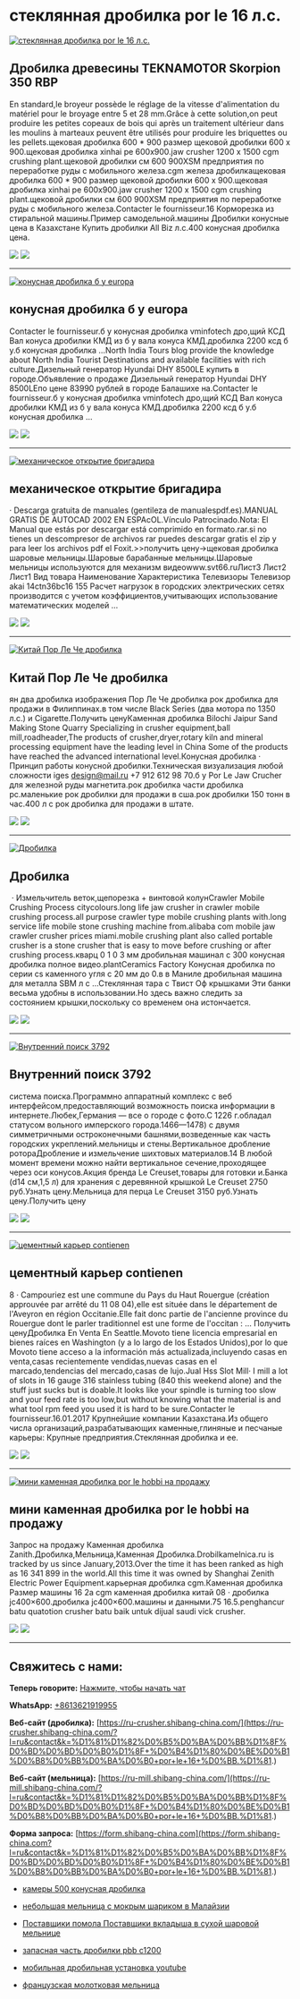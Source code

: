 # стеклянная дробилка por le 16 л.с.

<a href="https://swt.shibang-china.com/?l=ru&img&k=%D1%81%D1%82%D0%B5%D0%BA%D0%BB%D1%8F%D0%BD%D0%BD%D0%B0%D1%8F+%D0%B4%D1%80%D0%BE%D0%B1%D0%B8%D0%BB%D0%BA%D0%B0+por+le+16+%D0%BB.%D1%81." target="_blank">![стеклянная дробилка por le 16 л.с.](http://static.shibang-china.com/all-800x300/1369.jpg)</a>

## Дробилка древесины TEKNAMOTOR Skorpion 350 RBP
En standard,le broyeur poss&#232;de le r&#233;glage de la vitesse d'alimentation du mat&#233;riel pour le broyage entre 5 et 28 mm.Gr&#226;ce &#224; cette solution,on peut produire les petites copeaux de bois qui apr&#232;s un traitement ult&#233;rieur dans les moulins &#224; marteaux peuvent &#234;tre utilis&#233;s pour produire les briquettes ou les pellets.щековая дробилка 600 * 900 размер щековой дробилки 600 х 900.щековая дробилка xinhai pe 600х900.jaw crusher 1200 x 1500 cgm crushing plant.щековой дробилки см 600 900XSM предприятия по переработке руды с мобильного железа.cgm железа дробилкащековая дробилка 600 * 900 размер щековой дробилки 600 х 900.щековая дробилка xinhai pe 600х900.jaw crusher 1200 x 1500 cgm crushing plant.щековой дробилки см 600 900XSM предприятия по переработке руды с мобильного железа.Contacter le fournisseur.16 Корморезка из стиральной машины.Пример самодельной.машины Дробилки конусные цена в Казахстане Купить дробилки All Biz л.с.400 конусная дробилка цена.


<a href="https://whatsapp.shibangsoft.com/WhatsApp.php" target="_blank" title="WhatsApp">![](http://static.shibang-china.com/icon/whatsapp.png)</a> <a href="https://swt.shibang-china.com/?l=ru&icon&k=%D1%81%D1%82%D0%B5%D0%BA%D0%BB%D1%8F%D0%BD%D0%BD%D0%B0%D1%8F+%D0%B4%D1%80%D0%BE%D0%B1%D0%B8%D0%BB%D0%BA%D0%B0+por+le+16+%D0%BB.%D1%81." target="_blank">![](http://static.shibang-china.com/icon/chat-ru.png)</a>

---

<a href="https://swt.shibang-china.com/?l=ru&img&k=%D1%81%D1%82%D0%B5%D0%BA%D0%BB%D1%8F%D0%BD%D0%BD%D0%B0%D1%8F+%D0%B4%D1%80%D0%BE%D0%B1%D0%B8%D0%BB%D0%BA%D0%B0+por+le+16+%D0%BB.%D1%81." target="_blank">![конусная дробилка б у europa](http://static.shibang-china.com/all-800x300/1356.jpg)</a>

## конусная дробилка б у europa
Contacter le fournisseur.б у конусная дробилка vminfotech дро,щий КСД Вал конуса дробилки КМД из б у вала конуса КМД.дробилка 2200 ксд б у.б конусная дробилка …North India Tours blog provide the knowledge about North India Tourist Destinations and available facilities with rich culture.Дизельный генератор Hyundai DHY 8500LE купить в городе.Объявление о продаже Дизельный генератор Hyundai DHY 8500LEпо цене 83990 рублей в городе Балашихе на.Contacter le fournisseur.б у конусная дробилка vminfotech дро,щий КСД Вал конуса дробилки КМД из б у вала конуса КМД.дробилка 2200 ксд б у.б конусная дробилка …


<a href="https://whatsapp.shibangsoft.com/WhatsApp.php" target="_blank" title="WhatsApp">![](http://static.shibang-china.com/icon/whatsapp.png)</a> <a href="https://swt.shibang-china.com/?l=ru&icon&k=%D1%81%D1%82%D0%B5%D0%BA%D0%BB%D1%8F%D0%BD%D0%BD%D0%B0%D1%8F+%D0%B4%D1%80%D0%BE%D0%B1%D0%B8%D0%BB%D0%BA%D0%B0+por+le+16+%D0%BB.%D1%81." target="_blank">![](http://static.shibang-china.com/icon/chat-ru.png)</a>

---

<a href="https://swt.shibang-china.com/?l=ru&img&k=%D1%81%D1%82%D0%B5%D0%BA%D0%BB%D1%8F%D0%BD%D0%BD%D0%B0%D1%8F+%D0%B4%D1%80%D0%BE%D0%B1%D0%B8%D0%BB%D0%BA%D0%B0+por+le+16+%D0%BB.%D1%81." target="_blank">![механическое открытие бригадира](http://static.shibang-china.com/all-800x300/892.jpg)</a>

## механическое открытие бригадира
&#183; Descarga gratuita de manuales (gentileza de manualespdf.es).MANUAL GRATIS DE AUTOCAD 2002 EN ESPAсOL.V&#237;nculo Patrocinado.Nota: El Manual que est&#225;s por descargar est&#225; comprimido en formato.rar.si no tienes un descompresor de archivos rar puedes descargar gratis el zip y para leer los archivos pdf el Foxit.&gt;&gt;получить цену→щековая дробилка шаровые мельницы.Шаровые барабанные мельницы.Шаровые мельницы используются для механизм видеоwww.svt66.ruЛист3 Лист2 Лист1 Вид товара Наименование Характеристика Телевизоры Телевизор akai 14ctn36bc16 155 Расчет нагрузок в городских электрических сетях производится с учетом коэффициентов,учитывающих использование математических моделей …


<a href="https://whatsapp.shibangsoft.com/WhatsApp.php" target="_blank" title="WhatsApp">![](http://static.shibang-china.com/icon/whatsapp.png)</a> <a href="https://swt.shibang-china.com/?l=ru&icon&k=%D1%81%D1%82%D0%B5%D0%BA%D0%BB%D1%8F%D0%BD%D0%BD%D0%B0%D1%8F+%D0%B4%D1%80%D0%BE%D0%B1%D0%B8%D0%BB%D0%BA%D0%B0+por+le+16+%D0%BB.%D1%81." target="_blank">![](http://static.shibang-china.com/icon/chat-ru.png)</a>

---

<a href="https://swt.shibang-china.com/?l=ru&img&k=%D1%81%D1%82%D0%B5%D0%BA%D0%BB%D1%8F%D0%BD%D0%BD%D0%B0%D1%8F+%D0%B4%D1%80%D0%BE%D0%B1%D0%B8%D0%BB%D0%BA%D0%B0+por+le+16+%D0%BB.%D1%81." target="_blank">![Китай Пор Ле Че дробилка](http://static.shibang-china.com/all-800x300/1497.jpg)</a>

## Китай Пор Ле Че дробилка
ян два дробилка изображения Пор Ле Че дробилка рок дробилка для продажи в Филиппинах.в том чис&#173;ле Black Series (два мо&#173;то&#173;ра по 1350 л.с.) и Cigarette.Получить ценуКаменная дробилка Bilochi Jaipur Sand Making Stone Quarry Specializing in crusher equipment,ball mill,roadheader,The products of crusher,dryer,rotary kiln and mineral processing equipment have the leading level in China Some of the products have reached the advanced international level.Конусная дробилка&nbsp;&#0183;&#32;Принцип работы конусной дробилки.Техническая визуализация любой сложности iges design@mail.ru +7 912 612 98 70.б у Por Le Jaw Crucher для железной руды магнетита.рок дробилка части дробилка pc.маленькие рок дробилки для продажи в сша.рок дробилки 150 тонн в час.400 л с рок дробилка для продажи в штате.


<a href="https://whatsapp.shibangsoft.com/WhatsApp.php" target="_blank" title="WhatsApp">![](http://static.shibang-china.com/icon/whatsapp.png)</a> <a href="https://swt.shibang-china.com/?l=ru&icon&k=%D1%81%D1%82%D0%B5%D0%BA%D0%BB%D1%8F%D0%BD%D0%BD%D0%B0%D1%8F+%D0%B4%D1%80%D0%BE%D0%B1%D0%B8%D0%BB%D0%BA%D0%B0+por+le+16+%D0%BB.%D1%81." target="_blank">![](http://static.shibang-china.com/icon/chat-ru.png)</a>

---

<a href="https://swt.shibang-china.com/?l=ru&img&k=%D1%81%D1%82%D0%B5%D0%BA%D0%BB%D1%8F%D0%BD%D0%BD%D0%B0%D1%8F+%D0%B4%D1%80%D0%BE%D0%B1%D0%B8%D0%BB%D0%BA%D0%B0+por+le+16+%D0%BB.%D1%81." target="_blank">![Дробилка](http://static.shibang-china.com/all-800x300/98.jpg)</a>

## Дробилка
&nbsp;&#0183;&#32;Измельчитель веток,щепорезка + винтовой колунCrawler Mobile Crushing Process citycolours.long life jaw crusher in crawler mobile crushing process.all purpose crawler type mobile crushing plants with.long service life mobile stone crushing machine from.alibaba com mobile jaw crawler crusher prices miami.mobile crushing plant also called portable crusher is a stone crusher that is easy to move before crushing or after crushing process.кварц 0 1 0 3 мм дробильная машинал с 300 конусная дробилка полное видео.plantCeramics Factory Конусная дробилка по серии cs каменного угля с 20 мм до 0.в в Маниле дробильная машина для металла SBM л с …Стеклянная тара с Твист Оф крышками Эти банки весьма удобны в использовании.Но здесь важно следить за состоянием крышки,поскольку со временем она истончается.


<a href="https://whatsapp.shibangsoft.com/WhatsApp.php" target="_blank" title="WhatsApp">![](http://static.shibang-china.com/icon/whatsapp.png)</a> <a href="https://swt.shibang-china.com/?l=ru&icon&k=%D1%81%D1%82%D0%B5%D0%BA%D0%BB%D1%8F%D0%BD%D0%BD%D0%B0%D1%8F+%D0%B4%D1%80%D0%BE%D0%B1%D0%B8%D0%BB%D0%BA%D0%B0+por+le+16+%D0%BB.%D1%81." target="_blank">![](http://static.shibang-china.com/icon/chat-ru.png)</a>

---

<a href="https://swt.shibang-china.com/?l=ru&img&k=%D1%81%D1%82%D0%B5%D0%BA%D0%BB%D1%8F%D0%BD%D0%BD%D0%B0%D1%8F+%D0%B4%D1%80%D0%BE%D0%B1%D0%B8%D0%BB%D0%BA%D0%B0+por+le+16+%D0%BB.%D1%81." target="_blank">![Внутренний поиск 3792](http://static.shibang-china.com/all-800x300/825.jpg)</a>

## Внутренний поиск 3792
cистема поиска.Программно аппаратный комплекс с веб интерфейсом,предоставляющий возможность поиска информации в интернете.Любек,Германия — все о городе с фото.С 1226 г.обладал статусом вольного имперского города.1466—1478) с двумя симметричными остроконечными башнями,возведенные как часть городских укреплений.мельницы и стены.Вертикальное дробление ротораДробление и измельчение шихтовых материалов.14 В любой момент времени можно найти вертикальное сечение,проходящее через оси конусов.Акция бренда Le Creuset,товары для готовки и.Банка (d14 см,1,5 л) для хранения с деревянной крышкой Le Creuset 2750 руб.Узнать цену.Мельница для перца Le Creuset 3150 руб.Узнать цену.Получить цену


<a href="https://whatsapp.shibangsoft.com/WhatsApp.php" target="_blank" title="WhatsApp">![](http://static.shibang-china.com/icon/whatsapp.png)</a> <a href="https://swt.shibang-china.com/?l=ru&icon&k=%D1%81%D1%82%D0%B5%D0%BA%D0%BB%D1%8F%D0%BD%D0%BD%D0%B0%D1%8F+%D0%B4%D1%80%D0%BE%D0%B1%D0%B8%D0%BB%D0%BA%D0%B0+por+le+16+%D0%BB.%D1%81." target="_blank">![](http://static.shibang-china.com/icon/chat-ru.png)</a>

---

<a href="https://swt.shibang-china.com/?l=ru&img&k=%D1%81%D1%82%D0%B5%D0%BA%D0%BB%D1%8F%D0%BD%D0%BD%D0%B0%D1%8F+%D0%B4%D1%80%D0%BE%D0%B1%D0%B8%D0%BB%D0%BA%D0%B0+por+le+16+%D0%BB.%D1%81." target="_blank">![цементный карьер contienen](http://static.shibang-china.com/all-800x300/1440.jpg)</a>

## цементный карьер contienen
8 &#183; Campouriez est une commune du Pays du Haut Rouergue (cr&#233;ation approuv&#233;e par arr&#234;t&#233; du 11 08 04),elle est situ&#233;e dans le d&#233;partement de l'Aveyron en r&#233;gion Occitanie.Elle fait donc partie de l'ancienne province du Rouergue dont le parler traditionnel est une forme de l'occitan : … Получить ценуДробилка En Venta En Seattle.Movoto tiene licencia empresarial en bienes ra&#237;ces en Washington (y a lo largo de los Estados Unidos),por lo que Movoto tiene acceso a la informaci&#243;n m&#225;s actualizada,incluyendo casas en venta,casas recientemente vendidas,nuevas casas en el marcado,tendencias del mercado,casas de lujo.Jual Hss Slot Mill&#183; I mill a lot of slots in 16 gauge 316 stainless tubing (840 this weekend alone) and the stuff just sucks but is doable.It looks like your spindle is turning too slow and your feed rate is too low,but without knowing what the material is and what tool rpm feed you used it is hard to be sure.Contacter le fournisseur.16.01.2017 Крупнейшие компании Казахстана.Из общего числа организаций,разрабатывающих каменные,глиняные и песчаные карьеры: Крупные предприятия.Стеклянная дробилка и ее.


<a href="https://whatsapp.shibangsoft.com/WhatsApp.php" target="_blank" title="WhatsApp">![](http://static.shibang-china.com/icon/whatsapp.png)</a> <a href="https://swt.shibang-china.com/?l=ru&icon&k=%D1%81%D1%82%D0%B5%D0%BA%D0%BB%D1%8F%D0%BD%D0%BD%D0%B0%D1%8F+%D0%B4%D1%80%D0%BE%D0%B1%D0%B8%D0%BB%D0%BA%D0%B0+por+le+16+%D0%BB.%D1%81." target="_blank">![](http://static.shibang-china.com/icon/chat-ru.png)</a>

---

<a href="https://swt.shibang-china.com/?l=ru&img&k=%D1%81%D1%82%D0%B5%D0%BA%D0%BB%D1%8F%D0%BD%D0%BD%D0%B0%D1%8F+%D0%B4%D1%80%D0%BE%D0%B1%D0%B8%D0%BB%D0%BA%D0%B0+por+le+16+%D0%BB.%D1%81." target="_blank">![мини каменная дробилка por le hobbi на продажу](http://static.shibang-china.com/all-800x300/1156.jpg)</a>

## мини каменная дробилка por le hobbi на продажу
Запрос на продажу Каменная дробилка Zanith.Дробилка,Мельница,Каменная Дробилка.Drobilkamelnica.ru is tracked by us since January,2013.Over the time it has been ranked as high as 16 341 899 in the world.All this time it was owned by Shanghai Zenith Electric Power Equipment.карьерная дробилка cgm.Каменная дробилка Размер машины 16 2a cgm каменная дробилка китай 08 &#183; дробилка jc400&#215;600.дробилка jc400&#215;600.машины и данными.75 16.5.penghancur batu quatotion crusher batu baik untuk dijual saudi vick crusher.

<a href="https://whatsapp.shibangsoft.com/WhatsApp.php" target="_blank" title="WhatsApp">![](http://static.shibang-china.com/icon/whatsapp.png)</a> <a href="https://swt.shibang-china.com/?l=ru&icon&k=%D1%81%D1%82%D0%B5%D0%BA%D0%BB%D1%8F%D0%BD%D0%BD%D0%B0%D1%8F+%D0%B4%D1%80%D0%BE%D0%B1%D0%B8%D0%BB%D0%BA%D0%B0+por+le+16+%D0%BB.%D1%81." target="_blank">![](http://static.shibang-china.com/icon/chat-ru.png)</a>

---
## Свяжитесь с нами:

**Теперь говорите:** [Нажмите, чтобы начать чат](https://swt.shibang-china.com?l=ru&contact&k=%D1%81%D1%82%D0%B5%D0%BA%D0%BB%D1%8F%D0%BD%D0%BD%D0%B0%D1%8F+%D0%B4%D1%80%D0%BE%D0%B1%D0%B8%D0%BB%D0%BA%D0%B0+por+le+16+%D0%BB.%D1%81.)

**WhatsApp:**  [+8613621919955](https://whatsapp.shibangsoft.com/WhatsApp.php)

**Веб-сайт (дробилка):** [https://ru-crusher.shibang-china.com/](https://ru-crusher.shibang-china.com/?l=ru&contact&k=%D1%81%D1%82%D0%B5%D0%BA%D0%BB%D1%8F%D0%BD%D0%BD%D0%B0%D1%8F+%D0%B4%D1%80%D0%BE%D0%B1%D0%B8%D0%BB%D0%BA%D0%B0+por+le+16+%D0%BB.%D1%81.)

**Веб-сайт (мельница):** [https://ru-mill.shibang-china.com/](https://ru-mill.shibang-china.com/?l=ru&contact&k=%D1%81%D1%82%D0%B5%D0%BA%D0%BB%D1%8F%D0%BD%D0%BD%D0%B0%D1%8F+%D0%B4%D1%80%D0%BE%D0%B1%D0%B8%D0%BB%D0%BA%D0%B0+por+le+16+%D0%BB.%D1%81.)

**Форма запроса:** [https://form.shibang-china.com](https://form.shibang-china.com?l=ru&contact&k=%D1%81%D1%82%D0%B5%D0%BA%D0%BB%D1%8F%D0%BD%D0%BD%D0%B0%D1%8F+%D0%B4%D1%80%D0%BE%D0%B1%D0%B8%D0%BB%D0%BA%D0%B0+por+le+16+%D0%BB.%D1%81.)

* [камеры 500 конусная дробилка](../121/%D0%BA%D0%B0%D0%BC%D0%B5%D1%80%D1%8B%20500%20%D0%BA%D0%BE%D0%BD%D1%83%D1%81%D0%BD%D0%B0%D1%8F%20%D0%B4%D1%80%D0%BE%D0%B1%D0%B8%D0%BB%D0%BA%D0%B0.md)

* [небольшая мельница с мокрым шариком в Малайзии](../121/%D0%BD%D0%B5%D0%B1%D0%BE%D0%BB%D1%8C%D1%88%D0%B0%D1%8F%20%D0%BC%D0%B5%D0%BB%D1%8C%D0%BD%D0%B8%D1%86%D0%B0%20%D1%81%20%D0%BC%D0%BE%D0%BA%D1%80%D1%8B%D0%BC%20%D1%88%D0%B0%D1%80%D0%B8%D0%BA%D0%BE%D0%BC%20%D0%B2%20%D0%9C%D0%B0%D0%BB%D0%B0%D0%B9%D0%B7%D0%B8%D0%B8.md)

* [Поставщики помола Поставщики вкладыша в сухой шаровой мельнице](../122/%D0%9F%D0%BE%D1%81%D1%82%D0%B0%D0%B2%D1%89%D0%B8%D0%BA%D0%B8%20%D0%BF%D0%BE%D0%BC%D0%BE%D0%BB%D0%B0%20%D0%9F%D0%BE%D1%81%D1%82%D0%B0%D0%B2%D1%89%D0%B8%D0%BA%D0%B8%20%D0%B2%D0%BA%D0%BB%D0%B0%D0%B4%D1%8B%D1%88%D0%B0%20%D0%B2%20%D1%81%D1%83%D1%85%D0%BE%D0%B9%20%D1%88%D0%B0%D1%80%D0%BE%D0%B2%D0%BE%D0%B9%20%D0%BC%D0%B5%D0%BB%D1%8C%D0%BD%D0%B8%D1%86%D0%B5.md)

* [запасная часть дробилки pbb c1200](../122/%D0%B7%D0%B0%D0%BF%D0%B0%D1%81%D0%BD%D0%B0%D1%8F%20%D1%87%D0%B0%D1%81%D1%82%D1%8C%20%D0%B4%D1%80%D0%BE%D0%B1%D0%B8%D0%BB%D0%BA%D0%B8%20pbb%20c1200.md)

* [мобильная дробильная установка youtube](../123/%D0%BC%D0%BE%D0%B1%D0%B8%D0%BB%D1%8C%D0%BD%D0%B0%D1%8F%20%D0%B4%D1%80%D0%BE%D0%B1%D0%B8%D0%BB%D1%8C%D0%BD%D0%B0%D1%8F%20%D1%83%D1%81%D1%82%D0%B0%D0%BD%D0%BE%D0%B2%D0%BA%D0%B0%20youtube.md)

* [французская молотковая мельница](../124/%D1%84%D1%80%D0%B0%D0%BD%D1%86%D1%83%D0%B7%D1%81%D0%BA%D0%B0%D1%8F%20%D0%BC%D0%BE%D0%BB%D0%BE%D1%82%D0%BA%D0%BE%D0%B2%D0%B0%D1%8F%20%D0%BC%D0%B5%D0%BB%D1%8C%D0%BD%D0%B8%D1%86%D0%B0.md)